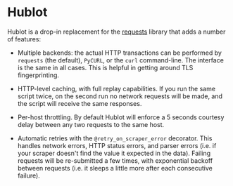 # Hublot

Hublot is a drop-in replacement for the
[requests](https://requests.readthedocs.io/) library that adds a number of
features:

- Multiple backends: the actual HTTP transactions can be performed by
  `requests` (the default), `PyCURL`, or the `curl` command-line. The interface
  is the same in all cases. This is helpful in getting around TLS
  fingerprinting.

- HTTP-level caching, with full replay capabilities. If you run the same script
  twice, on the second run no network requests will be made, and the script
  will receive the same responses.

- Per-host throttling. By default Hublot will enforce a 5 seconds courtesy
  delay between any two requests to the same host.

- Automatic retries with the `@retry_on_scraper_error` decorator. This handles
  network errors, HTTP status errors, and parser errors (i.e. if your scraper
  doesn't find the value it expected in the data). Failing requests will be
  re-submitted a few times, with exponential backoff between requests (i.e. it
  sleeps a little more after each consecutive failure).
